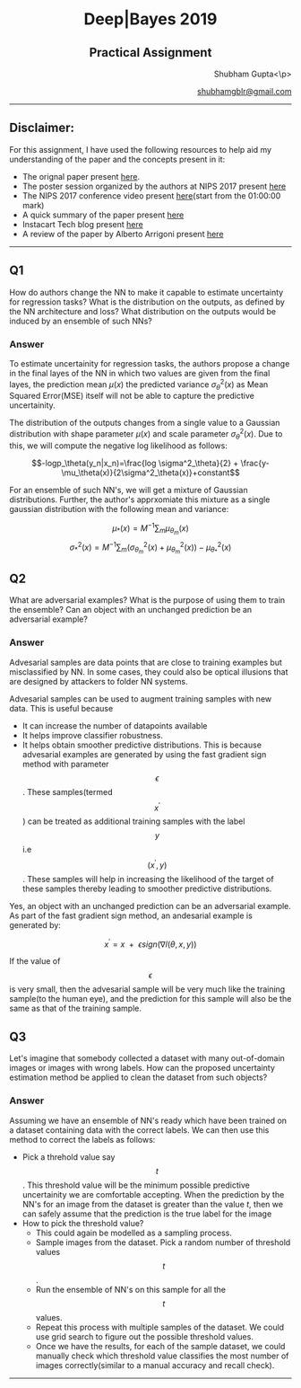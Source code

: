 <h1 align='middle'>Deep|Bayes 2019</h1>
<h2 align='middle'>Practical Assignment</h2>
<p align='right'>Shubham Gupta<\p>
<p align='right'><a href="mailto:shubhamgblr@gmail.com">shubhamgblr@gmail.com</a></p>

---
## Disclaimer:

For this assignment, I have used the following resources to help aid my understanding of the paper and the concepts present in it:

- The orignal paper present [here](https://papers.nips.cc/paper/7219-simple-and-scalable-predictive-uncertainty-estimation-using-deep-ensembles.pdf).
- The poster session organized by the authors at NIPS 2017 present [here](http://www.gatsby.ucl.ac.uk/~balaji/deep-ensembles-poster.pdf)
- The NIPS 2017 conference video present [here](https://m.facebook.com/nipsfoundation/videos/1554654864625747/)(start from the 01:00:00 mark)
- A quick summary of the paper present [here](https://github.com/fregu856/papers/blob/master/summaries/Simple%20and%20Scalable%20Predictive%20Uncertainty%20Estimation%20using%20Deep%20Ensembles.md)
- Instacart Tech blog present [here](https://tech.instacart.com/3-nips-papers-we-loved-befb39a75ec2)
- A review of the paper by Alberto Arrigoni present [here](https://medium.com/@albertoarrigoni/paper-review-code-deep-ensembles-nips-2017-c5859070b8ce)

---

## Q1
How do authors change the NN to make it capable to estimate uncertainty for regression tasks? What is the distribution on the outputs, as defined by the NN architecture and loss? What distribution on the outputs would be induced by an ensemble of such NNs?

### Answer

To estimate uncertainity for regression tasks, the authors propose a change in the final layes of the NN in which two values are given from the final layes, the prediction mean $\mu(x)$ the predicted variance $\sigma^2_\theta(x)$ as Mean Squared Error(MSE) itself will not be able to capture the predictive uncertainity.

The distribution of the outputs changes from a single value to a Gaussian distribution with shape parameter $\mu(x)$ and scale parameter $\sigma^2_\theta(x)$. Due to this, we will compute the negative log likelihood as follows:

$$-logp_\theta(y_n|x_n)=\frac{log \sigma^2_\theta}{2} + \frac{y-\mu_\theta(x)}{2\sigma^2_\theta(x)}+constant$$

For an ensemble of such NN's, we will get a mixture of Gaussian distributions. Further, the author's apprxomiate this mixture as a single gaussian distribution with the following mean and variance:

$$\mu_*(x)=M^{-1}\sum_m \mu_{\theta_m}(x)$$
$$\sigma^2_*(x)=M^{-1}\sum_m(\sigma^2_{\theta_m}(x) + \mu^2_{\theta_m}(x)) - \mu^2_{\theta_*}(x)$$


## Q2
What are adversarial examples? What is the purpose of using them to train the ensemble? Can an object with an unchanged prediction be an adversarial example?

### Answer

Advesarial samples are data points that are close to training examples but misclassified by NN. In some cases, they could also be optical illusions that are designed by attackers to folder NN systems.

Advesarial samples can be used to augment training samples with new data. This is useful because
  - It can increase the number of datapoints available
  - It helps improve classifier robustness.
  - It helps obtain smoother predictive distributions. This is because advesarial examples are generated by using the fast gradient sign method with parameter $$\epsilon$$. These samples(termed $$x^\prime$$) can be treated as additional training samples with the label $$y$$ i.e $$(x^\prime, y)$$. These samples will help in increasing the likelihood of the target of these samples thereby leading to smoother predictive distributions.


Yes, an object with an unchanged prediction can be an adversarial example. As part of the fast gradient sign method, an andesarial example is generated by:

$$x^\prime = x \text{ }+ \text{ }\epsilon sign(\nabla l(\theta, x, y))$$

If the value of $$\epsilon$$ is very small, then the advesarial sample will be very much like the training sample(to the human eye), and the prediction for this sample will also be the same as that of the training sample.


## Q3
Let's imagine that somebody collected a dataset with many out-of-domain images or images with wrong labels. How can the proposed uncertainty estimation method be applied to clean the dataset from such objects?

### Answer

Assuming we have an ensemble of NN's ready which have been trained on a dataset containing data with the correct labels. We can then use this method to correct the labels as follows:
  - Pick a threhold value say $$t$$. This threshold value will be the minimum possible predictive uncertainity we are comfortable accepting. When the prediction by the NN's for an image from the dataset is greater than the value $t$, then we can safely assume that the prediction is the true label for the image
  - How to pick the threshold value?
    - This could again be modelled as a sampling process. 
    - Sample images from the dataset. Pick a random number of threshold values $$t$$.
    - Run the ensemble of NN's on this sample for all the $$t$$ values.
    - Repeat this process with multiple samples of the dataset. We could use grid search to figure out the possible threshold values.
    - Once we have the results, for each of the sample dataset, we could manually check which threshold value classifies the most number of images correctly(similar to a manual accuracy and recall check).

---

